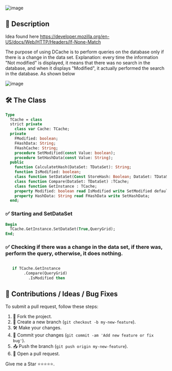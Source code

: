 ![image](https://github.com/user-attachments/assets/65b918d8-ede9-4771-9961-77c89336f6bb)

## 📖 Description
Idea found here https://developer.mozilla.org/en-US/docs/Web/HTTP/Headers/If-None-Match

The purpose of using DCache is to perform queries on the database only if there is a change in the data set.
Explanation: every time the information "Not modified" is displayed, it means that there was no search in the database, and when it displays "Modified", it actually performed the search in the database.
As shown below

![image](https://github.com/user-attachments/assets/4fcb93e4-33f2-4413-b4e9-a154202e8829)

## 🛠️ The Class

``` pascal
Type
  TCache = class
  strict private
    class var Cache: TCache;
  private
    FModified: boolean;
    FHashData: String;
    FHashCache: String;
    procedure SetModified(const Value: boolean);
    procedure SetHashData(const Value: String);
  public
    function CalculatetHash(DataSet: TDataSet): String;
    function IsModified: boolean;
    class function SetDataSet(Const StoreHash: Boolean; DataSet: TDataSet) :TCache;
    class function Compare(DataSet: TDataSet) :TCache;
    class function GetInstance : TCache;
    property Modified: boolean read IsModified write SetModified default False;
    property HashData: String read FHashData write SetHashData;
  end;
```

### ✅ Starting and SetDataSet 
``` pascal
Begin
  TCache.GetInstance.SetDataSet(True,QueryGrid);
End;

```
### ✅ Checking if there was a change in the data set, if there was, perform the query, otherwise, it does nothing.
``` pascal

   if TCache.GetInstance
        .Compare(QueryGrid)
          .IsModified then

```
 

## 💬 Contributions / Ideas / Bug Fixes
To submit a pull request, follow these steps:

1. 🍴 Fork the project.
2. 🌿 Create a new branch (`git checkout -b my-new-feature`).
3. 🛠️ Make your changes.
4. 💾 Commit your changes (`git commit -am 'Add new feature or fix bug'`).
5. 📤 Push the branch (`git push origin my-new-feature`).
6. 🔄 Open a pull request.

Give me a Star ⭐⭐⭐⭐⭐.
